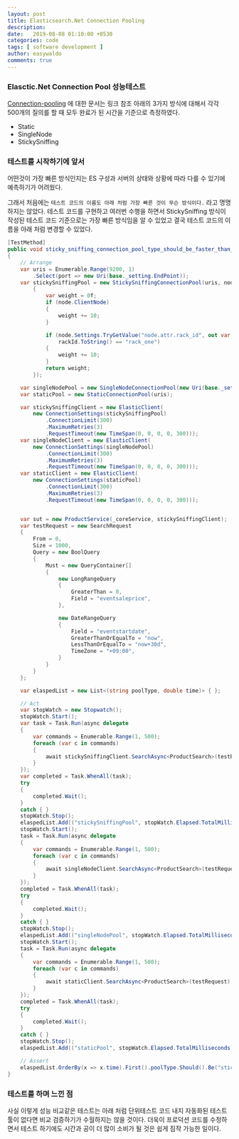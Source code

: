 ```yaml
---
layout: post
title: Elasticsearch.Net Connection Pooling
description: 
date:   2019-08-08 01:10:00 +0530
categories: code
tags: [ software development ]
author: easywaldo
comments: true
---
```


### Elasctic.Net Connection Pool 성능테스트

[Connection-pooling] 에 대한 문서는 링크 참조
아래의 3가지 방식에 대해서 각각 500개의 질의를 할 때 모두 완료가 된 시간을 기준으로 측정하였다.

- Static
- SingleNode
- StickySniffing

### 테스트를 시작하기에 앞서

어떤것이 가장 빠른 방식인지는 ES 구성과 서버의 상태와 상황에 따라 다를 수 있기에
예측하기가 어려웠다.

그래서 처음에는 `테스트 코드의 이름도 아래 처럼 가장 빠른 것이 무슨 방식이다.` 라고 명명하지는 않았다.
테스트 코드를 구현하고 여러번 수행을 하면서 StickySniffing 방식이 작성된 테스트 코드 기준으로는 가장
빠른 방식임을 알 수 있었고 결국 테스트 코드의 이름을 아래 처럼 변경할 수 있었다.

```csharp
[TestMethod]
public void sticky_sniffing_connection_pool_type_should_be_faster_than_others()
{
    // Arrange
    var uris = Enumerable.Range(9200, 1)
        .Select(port => new Uri(base._setting.EndPoint));
    var stickySniffingPool = new StickySniffingConnectionPool(uris, node =>
        {
            var weight = 0f;
            if (node.ClientNode)
            {
                weight += 10;
            }

            if (node.Settings.TryGetValue("node.attr.rack_id", out var rackId) && 
                rackId.ToString() == "rack_one")
            {
                weight += 10;
            }
            return weight;
        });

    var singleNodePool = new SingleNodeConnectionPool(new Uri(base._setting.EndPoint));
    var staticPool = new StaticConnectionPool(uris);

    var stickySniffingClient = new ElasticClient(
        new ConnectionSettings(stickySniffingPool)
            .ConnectionLimit(300)
            .MaximumRetries(3)
            .RequestTimeout(new TimeSpan(0, 0, 0, 0, 300)));
    var singleNodeClient = new ElasticClient(
        new ConnectionSettings(singleNodePool)
            .ConnectionLimit(300)
            .MaximumRetries(3)
            .RequestTimeout(new TimeSpan(0, 0, 0, 0, 300)));
    var staticClient = new ElasticClient(
        new ConnectionSettings(staticPool)
            .ConnectionLimit(300)
            .MaximumRetries(3)
            .RequestTimeout(new TimeSpan(0, 0, 0, 0, 300)));


    var sut = new ProductService(_coreService, stickySniffingClient);
    var testRequest = new SearchRequest
    {
        From = 0,
        Size = 1000,
        Query = new BoolQuery
        {
            Must = new QueryContainer[]
            {
                new LongRangeQuery
                {
                    GreaterThan = 0,
                    Field = "eventsaleprice",
                },

                new DateRangeQuery
                {
                    Field = "eventstartdate",
                    GreaterThanOrEqualTo = "now",
                    LessThanOrEqualTo = "now+30d",
                    TimeZone = "+09:00",
                }
            }
        }
    };

    var elaspedList = new List<(string poolType, double time)> { };

    // Act
    var stopWatch = new Stopwatch();
    stopWatch.Start();
    var task = Task.Run(async delegate
    {
        var commands = Enumerable.Range(1, 500);
        foreach (var c in commands)
        {
            await stickySniffingClient.SearchAsync<ProductSearch>(testRequest);
        }
    });
    var completed = Task.WhenAll(task);
    try
    {
        completed.Wait();
    }
    catch { }
    stopWatch.Stop();
    elaspedList.Add(("stickySniffingPool", stopWatch.Elapsed.TotalMilliseconds));
    stopWatch.Start();
    task = Task.Run(async delegate
    {
        var commands = Enumerable.Range(1, 500);
        foreach (var c in commands)
        {
            await singleNodeClient.SearchAsync<ProductSearch>(testRequest);
        }
    });
    completed = Task.WhenAll(task);
    try
    {
        completed.Wait();
    }
    catch { }
    stopWatch.Stop();
    elaspedList.Add(("singleNodePool", stopWatch.Elapsed.TotalMilliseconds));
    stopWatch.Start();
    task = Task.Run(async delegate
    {
        var commands = Enumerable.Range(1, 500);
        foreach (var c in commands)
        {
            await staticClient.SearchAsync<ProductSearch>(testRequest);
        }
    });
    completed = Task.WhenAll(task);
    try
    {
        completed.Wait();
    }
    catch { }
    stopWatch.Stop();
    elaspedList.Add(("staticPool", stopWatch.Elapsed.TotalMilliseconds));

    // Assert
    elaspedList.OrderBy(x => x.time).First().poolType.Should().Be("stickySniffingPool");
}
```

### 테스트를 하며 느낀 점

사실 이렇게 성능 비교같은 테스트는 아래 처럼 단위테스트 코드 내지 자동화된 테스트 툴이 없다면 비교 검증하기가
수월하지는 않을 것이다. 더욱이 프로덕션 코드를 수정하면서 테스트 하기에도 시간과 공이 더 많이 소비가 될 것은
쉽게 짐작 가능한 일이다.




[Connection-pooling]: https://www.elastic.co/guide/en/elasticsearch/client/net-api/current/connection-pooling.html



